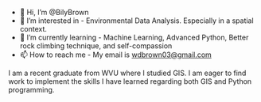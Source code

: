 - 👋 Hi, I’m @BilyBrown
- 👀 I’m interested in - Environmental Data Analysis. Especially in a spatial context.
- 🌱 I’m currently learning - Machine Learning, Advanced Python, Better rock climbing technique, and self-compassion
- 📫 How to reach me - My email is wdbrown03@gmail.com

I am a recent graduate from WVU where I studied GIS. I am eager to find work to implement the skills I have learned regarding both GIS and Python programming. 
